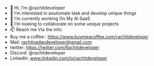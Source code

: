 - 👋 Hi, I’m @rachitdeveloper
- 👀 I’m interested in aoutomate task and develop unique things 
- 🌱 I’m currently working On My Ai SaaS 
- 💞️ I’m looking to collaborate on some unique projects
- 📫 Reach me Via the info:
- Buy me a coffee : https://www.buymeacoffee.com/rachitdeveloper
- Mail: rachityadavdeveloper@gmail.com
- twitter: https://twitter.com/Rachitdeveloper
- Discord: @rachitdeveloper
- Linkedin: www.linkedin.com/in/rachitdeveloper

<!---
rachitdeveloper/rachitdeveloper is a ✨ special ✨ repository because its `README.md` (this file) appears on your GitHub profile.
You can click the Preview link to take a look at your changes.
--->
